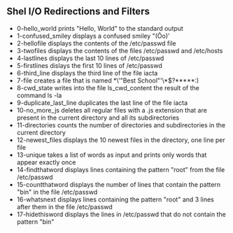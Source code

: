 ## Shel I/O Redirections and Filters

- 0-hello_world prints "Hello, World" to the standard output
- 1-confused_smiley displays a confused smiley "(Ôo)'
- 2-hellofile displays the contents of the /etc/passwd file
- 3-twofiles displays the contents of the files /etc/passwd and /etc/hosts
- 4-lastlines displays the last 10 lines of /etc/passwd
- 5-firstlines dislays the first 10 lines of /etc/passwd
- 6-third_line displays the third line of the file iacta
- 7-file creates a file that is named \*\\'"Best School"\'\\*$\?\*\*\*\*\*:)
- 8-cwd_state writes into the file ls_cwd_content the result of the command ls -la
- 9-duplicate_last_line duplicates the last line of the file iacta
- 10-no_more_js deletes all regular files with a .js extension that are present in the current directory and all its subdirectories
- 11-directories counts the number of directories and subdirectories in the current directory
- 12-newest_files displays the 10 newest files in the directory, one line per file
- 13-unique takes a list of words as input and prints only words that appear exactly once
- 14-findthatword displays lines containing the pattern "root" from the file /etc/passwd
- 15-countthatword displays the number of lines that contain the pattern "bin" in the file /etc/passwd
- 16-whatsnext displays lines containing the pattern "root" and 3 lines after them in the file /etc/passwd
- 17-hidethisword displays the lines in /etc/passwd that do not contain the pattern "bin"
